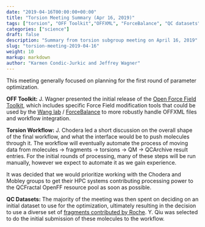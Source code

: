 ```yaml
---
date: "2019-04-16T00:00:00+00:00"
title: "Torsion Meeting Summary (Apr 16, 2019)"
tags: ["torsion", "OFF Toolkit","OFFXML", "ForceBalance", "QC datasets", "torsion workflow"]
categories: ["science"]
draft: false
description: "Summary from torsion subgroup meeting on April 16, 2019"
slug: "torsion-meeting-2019-04-16"
weight: 10
markup: markdown
author: "Karmen Condic-Jurkic and Jeffrey Wagner"
---
```


This meeting generally focused on planning for the first round of parameter optimization.

**OFF Toolkit:** J. Wagner presented the initial release of the [Open Force Field Toolkit](https://github.com/openforcefield/openforcefield), which includes specific Force Field modification tools that could be used by the [Wang lab](http://www.lpwchem.org/) / [ForceBalance](https://github.com/leeping/forcebalance) to more robustly handle OFFXML files and workflow integration.

**Torsion Workflow:** J. Chodera led a short discussion on the overall shape of the final workflow, and what the interface would be to push molecules through it. The workflow will eventually automate the process of moving data from molecules → fragments → torsions → QM → QCArchive result entries. For the initial rounds of processing, many of these steps will be run manually, however we expect to automate it as  we gain experience.

It was decided that we would prioritize working with the Chodera and Mobley groups to get their HPC systems contributing processing power to the QCFractal OpenFF resource pool as soon as possible.

**QC Datasets:** The majority of the meeting was then spent on deciding on an initial dataset to use for the optimization, ultimately resulting in the decision to use a diverse set of [fragments contributed by Roche](https://github.com/openforcefield/open-forcefield-data/tree/master/Torsion-Drives/Roche-Reference-Compounds). Y. Qiu was selected to do the initial submission of these molecules to the workflow.
